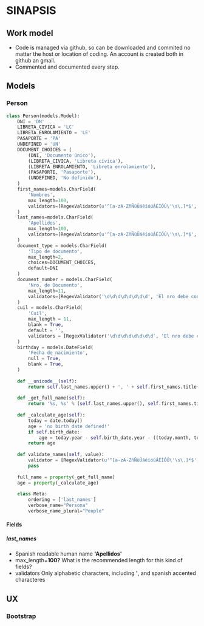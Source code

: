 # SINAPSIS

## Work model

* Code is managed via github, so can be downloaded and commited no matter the host or location of coding. An account is created both in github an gmail.
* Commented and documented every step.

## Models

### Person

```python
class Person(models.Model):
    DNI = 'DN'
    LIBRETA_CIVICA = 'LC'
    LIBRETA_ENROLAMIENTO = 'LE'
    PASAPORTE = 'PA'
    UNDEFINED = 'UN'
    DOCUMENT_CHOICES = (
        (DNI, 'Documento único'),
        (LIBRETA_CIVICA, 'Libreta cívica'),
        (LIBRETA_ENROLAMIENTO, 'Libreta enrolamiento'),
        (PASAPORTE, 'Pasaporte'),
        (UNDEFINED, 'No definido'),
    )
    first_names=models.CharField(
        'Nombres',
        max_length=100,
        validators=[RegexValidator(u'^[a-zA-ZñÑüÜáéíóúÁÉÍÓÚ\'\s\.]*$', 'Sólo se permiten caracteres al fabéticos')],
    )
    last_names=models.CharField(
        'Apellidos',
        max_length=100,
        validators=[RegexValidator(u'^[a-zA-ZñÑüÜáéíóúÁÉÍÓÚ\'\s\.]*$', 'Sólo se permiten caracteres al fabéticos')],
    )
    document_type = models.CharField(
        'Tipo de documento',
        max_length=2,
        choices=DOCUMENT_CHOICES,
        default=DNI
    )
    document_number = models.CharField(
        'Nro. de Documento',
        max_length=11,
        validators=[RegexValidator('\d\d\d\d\d\d\d\d', 'El nro debe constar de ocho dígitos sin espacios o puntos')],
    )
    cuil = models.CharField(
        'Cuil',
        max_length = 11,
        blank = True,
        default = '',
        validators = [RegexValidator('\d\d\d\d\d\d\d\d', 'El nro debe constar de once dígitos sin espacios o puntos')],
    )
    birthday = models.DateField(
        'Fecha de nacimiento',
        null = True,
        blank = True,
    )    
    
    def __unicode__(self):
        return self.last_names.upper() + ', ' + self.first_names.title()
    
    def _get_full_name(self):
        return '%s, %s' % (self.last_names.upper(), self.first_names.title())
    
    def _calculate_age(self):
        today = date.today()
        age = 'no birth date defined!'
        if self.birth_date:
            age = today.year - self.birth_date.year - ((today.month, today.day) < (self.birth_date.month, self.birth_date.day))
        return age
    
    def validate_names(self, value):
        validator = [RegexValidator(u'^[a-zA-ZñÑüÜáéíóúÁÉÍÓÚ\'\s\.]*$', 'Sólo se permiten caracteres al fabéticos')],
        pass
        
    full_name = property(_get_full_name)
    age = property(_calculate_age)
    
    class Meta:
        ordering = ['last_names']
        verbose_name="Persona"
        verbose_name_plural="People" 
``` 

#### Fields

##### last_names

* Spanish readable human name **'Apellidos'**
* max_length=**100?**
	What is the recommended length for this kind of fields?
* validators
	Only alphabetic characters, including **'**, and spanish accented characteres
    
## UX

### Bootstrap